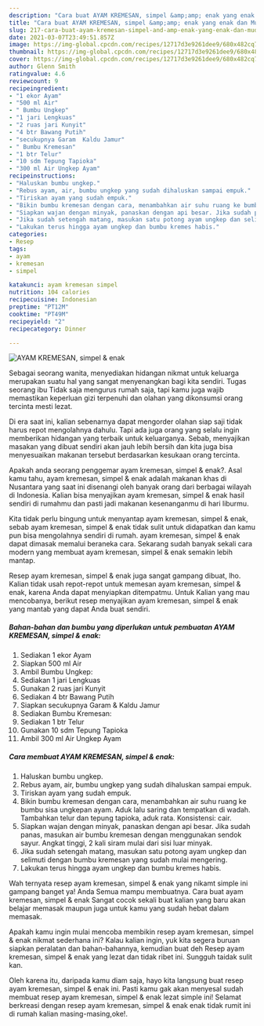```yaml
---
description: "Cara buat AYAM KREMESAN, simpel &amp;amp; enak yang enak dan Mudah Dibuat"
title: "Cara buat AYAM KREMESAN, simpel &amp;amp; enak yang enak dan Mudah Dibuat"
slug: 217-cara-buat-ayam-kremesan-simpel-and-amp-enak-yang-enak-dan-mudah-dibuat
date: 2021-03-07T23:49:51.857Z
image: https://img-global.cpcdn.com/recipes/12717d3e9261dee9/680x482cq70/ayam-kremesan-simpel-enak-foto-resep-utama.jpg
thumbnail: https://img-global.cpcdn.com/recipes/12717d3e9261dee9/680x482cq70/ayam-kremesan-simpel-enak-foto-resep-utama.jpg
cover: https://img-global.cpcdn.com/recipes/12717d3e9261dee9/680x482cq70/ayam-kremesan-simpel-enak-foto-resep-utama.jpg
author: Glenn Smith
ratingvalue: 4.6
reviewcount: 9
recipeingredient:
- "1 ekor Ayam"
- "500 ml Air"
- " Bumbu Ungkep"
- "1 jari Lengkuas"
- "2 ruas jari Kunyit"
- "4 btr Bawang Putih"
- "secukupnya Garam  Kaldu Jamur"
- " Bumbu Kremesan"
- "1 btr Telur"
- "10 sdm Tepung Tapioka"
- "300 ml Air Ungkep Ayam"
recipeinstructions:
- "Haluskan bumbu ungkep."
- "Rebus ayam, air, bumbu ungkep yang sudah dihaluskan sampai empuk."
- "Tiriskan ayam yang sudah empuk."
- "Bikin bumbu kremesan dengan cara, menambahkan air suhu ruang ke bumbu sisa ungkepan ayam. Aduk lalu saring dan tempatkan di wadah. Tambahkan telur dan tepung tapioka, aduk rata. Konsistensi: cair."
- "Siapkan wajan dengan minyak, panaskan dengan api besar. Jika sudah panas, masukan air bumbu kremesan dengan menggunakan sendok sayur. Angkat tinggi, 2 kali siram mulai dari sisi luar minyak."
- "Jika sudah setengah matang, masukan satu potong ayam ungkep dan selimuti dengan bumbu kremesan yang sudah mulai mengering."
- "Lakukan terus hingga ayam ungkep dan bumbu kremes habis."
categories:
- Resep
tags:
- ayam
- kremesan
- simpel

katakunci: ayam kremesan simpel 
nutrition: 104 calories
recipecuisine: Indonesian
preptime: "PT12M"
cooktime: "PT49M"
recipeyield: "2"
recipecategory: Dinner

---
```



![AYAM KREMESAN, simpel &amp; enak](https://img-global.cpcdn.com/recipes/12717d3e9261dee9/680x482cq70/ayam-kremesan-simpel-enak-foto-resep-utama.jpg)

Sebagai seorang wanita, menyediakan hidangan nikmat untuk keluarga merupakan suatu hal yang sangat menyenangkan bagi kita sendiri. Tugas seorang ibu Tidak saja mengurus rumah saja, tapi kamu juga wajib memastikan keperluan gizi terpenuhi dan olahan yang dikonsumsi orang tercinta mesti lezat.

Di era  saat ini, kalian sebenarnya dapat mengorder olahan siap saji tidak harus repot mengolahnya dahulu. Tapi ada juga orang yang selalu ingin memberikan hidangan yang terbaik untuk keluarganya. Sebab, menyajikan masakan yang dibuat sendiri akan jauh lebih bersih dan kita juga bisa menyesuaikan makanan tersebut berdasarkan kesukaan orang tercinta. 



Apakah anda seorang penggemar ayam kremesan, simpel &amp; enak?. Asal kamu tahu, ayam kremesan, simpel &amp; enak adalah makanan khas di Nusantara yang saat ini disenangi oleh banyak orang dari berbagai wilayah di Indonesia. Kalian bisa menyajikan ayam kremesan, simpel &amp; enak hasil sendiri di rumahmu dan pasti jadi makanan kesenanganmu di hari liburmu.

Kita tidak perlu bingung untuk menyantap ayam kremesan, simpel &amp; enak, sebab ayam kremesan, simpel &amp; enak tidak sulit untuk didapatkan dan kamu pun bisa mengolahnya sendiri di rumah. ayam kremesan, simpel &amp; enak dapat dimasak memalui beraneka cara. Sekarang sudah banyak sekali cara modern yang membuat ayam kremesan, simpel &amp; enak semakin lebih mantap.

Resep ayam kremesan, simpel &amp; enak juga sangat gampang dibuat, lho. Kalian tidak usah repot-repot untuk memesan ayam kremesan, simpel &amp; enak, karena Anda dapat menyiapkan ditempatmu. Untuk Kalian yang mau mencobanya, berikut resep menyajikan ayam kremesan, simpel &amp; enak yang mantab yang dapat Anda buat sendiri.

<!--inarticleads1-->

##### Bahan-bahan dan bumbu yang diperlukan untuk pembuatan AYAM KREMESAN, simpel &amp; enak:

1. Sediakan 1 ekor Ayam
1. Siapkan 500 ml Air
1. Ambil  Bumbu Ungkep:
1. Sediakan 1 jari Lengkuas
1. Gunakan 2 ruas jari Kunyit
1. Sediakan 4 btr Bawang Putih
1. Siapkan secukupnya Garam &amp; Kaldu Jamur
1. Sediakan  Bumbu Kremesan:
1. Sediakan 1 btr Telur
1. Gunakan 10 sdm Tepung Tapioka
1. Ambil 300 ml Air Ungkep Ayam




<!--inarticleads2-->

##### Cara membuat AYAM KREMESAN, simpel &amp; enak:

1. Haluskan bumbu ungkep.
1. Rebus ayam, air, bumbu ungkep yang sudah dihaluskan sampai empuk.
1. Tiriskan ayam yang sudah empuk.
1. Bikin bumbu kremesan dengan cara, menambahkan air suhu ruang ke bumbu sisa ungkepan ayam. Aduk lalu saring dan tempatkan di wadah. Tambahkan telur dan tepung tapioka, aduk rata. Konsistensi: cair.
1. Siapkan wajan dengan minyak, panaskan dengan api besar. Jika sudah panas, masukan air bumbu kremesan dengan menggunakan sendok sayur. Angkat tinggi, 2 kali siram mulai dari sisi luar minyak.
1. Jika sudah setengah matang, masukan satu potong ayam ungkep dan selimuti dengan bumbu kremesan yang sudah mulai mengering.
1. Lakukan terus hingga ayam ungkep dan bumbu kremes habis.




Wah ternyata resep ayam kremesan, simpel &amp; enak yang nikamt simple ini gampang banget ya! Anda Semua mampu membuatnya. Cara buat ayam kremesan, simpel &amp; enak Sangat cocok sekali buat kalian yang baru akan belajar memasak maupun juga untuk kamu yang sudah hebat dalam memasak.

Apakah kamu ingin mulai mencoba membikin resep ayam kremesan, simpel &amp; enak nikmat sederhana ini? Kalau kalian ingin, yuk kita segera buruan siapkan peralatan dan bahan-bahannya, kemudian buat deh Resep ayam kremesan, simpel &amp; enak yang lezat dan tidak ribet ini. Sungguh taidak sulit kan. 

Oleh karena itu, daripada kamu diam saja, hayo kita langsung buat resep ayam kremesan, simpel &amp; enak ini. Pasti kamu gak akan menyesal sudah membuat resep ayam kremesan, simpel &amp; enak lezat simple ini! Selamat berkreasi dengan resep ayam kremesan, simpel &amp; enak enak tidak rumit ini di rumah kalian masing-masing,oke!.

